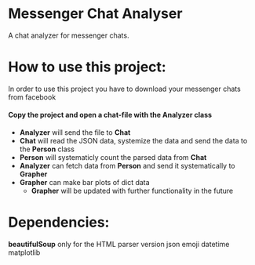 # Messenger **Chat Analyser**
 A chat analyzer for messenger chats. 
 
# How to use this project:
 In order to use this project you have to download your messenger chats from facebook

#### Copy the project and open a chat-file with the Analyzer class
  * **Analyzer** will send the file to **Chat**
  * **Chat** will read the JSON data, systemize the data and send the data to the **Person** class
  * **Person** will systematicly count the parsed data from **Chat**
  * **Analyzer** can fetch data from **Person** and send it systematically to **Grapher**
  * **Grapher** can make bar plots of dict data
    * **Grapher** will be updated with further functionality in the future 

# Dependencies:
  **beautifulSoup** only for the HTML parser version
  json
  emoji
  datetime
  matplotlib
